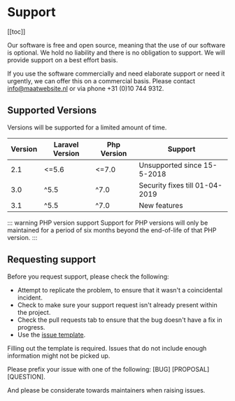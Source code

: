 # Support

[[toc]]

Our software is free and open source, meaning that the use of our software is optional. We hold no liability and there is no obligation to support. We will provide support on a best effort basis. 

If you use the software commercially and need elaborate support or need it urgently, we can offer this on a commercial basis. Please contact <info@maatwebsite.nl> or via phone +31 (0)10 744 9312.

## Supported Versions

Versions will be supported for a limited amount of time.

| Version | Laravel Version | Php Version | Support |
|---- |----|----|----|
| 2.1 | <=5.6 | <=7.0 | Unsupported since 15-5-2018 |
| 3.0 | ^5.5 |  ^7.0 | Security fixes till 01-04-2019 |
| 3.1 | ^5.5 |  ^7.0 | New features |

::: warning PHP version support
Support for PHP versions will only be maintained for a period of six months beyond the end-of-life of that PHP version.
:::


## Requesting support
Before you request support, please check the following:
* Attempt to replicate the problem, to ensure that it wasn't a coincidental incident.
* Check to make sure your support request isn't already present within the project.
* Check the pull requests tab to ensure that the bug doesn't have a fix in progress.
* Use the [issue template](https://github.com/Maatwebsite/Laravel-Excel/blob/3.1/.github/ISSUE_TEMPLATE.md).

Filling out the template is required. Issues that do not include enough information might not  be picked up.

Please prefix your issue with one of the following: [BUG] [PROPOSAL] [QUESTION].

And please be considerate towards maintainers when raising issues.
